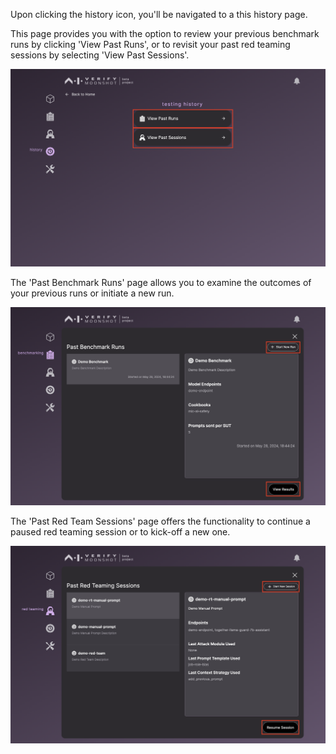 Upon clicking the history icon, you'll be navigated to a this history page.

This page provides you with the option to review your previous benchmark runs by clicking 'View Past Runs', or to revisit your past red teaming sessions by selecting 'View Past Sessions'.

![history](../imgs/history_home.png)

The 'Past Benchmark Runs' page allows you to examine the outcomes of your previous runs or initiate a new run.

![past_bm](../imgs/past_bm.png)

The 'Past Red Team Sessions' page offers the functionality to continue a paused red teaming session or to kick-off a new one.

![past_rt](../imgs/past_rt.png)
